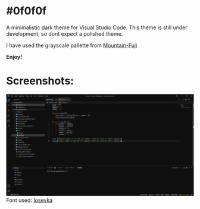 # #0f0f0f
A minimalistic dark theme for Visual Studio Code. This theme is still under development, so dont expect a polished theme.

I have used the grayscale pallette from [Mountain-Fuji](https://github.com/mountain-theme/Mountain/blob/master/docs/fuji.org)

**Enjoy!**

# Screenshots:
![Pyhton Workspace](/0f0f0f.png?raw=true)
Font used: [Iosevka](https://github.com/be5invis/Iosevka)
